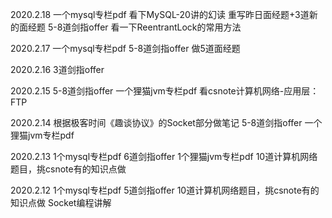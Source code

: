 

2020.2.18
一个mysql专栏pdf
看下MySQL-20讲的幻读
重写昨日面经题+3道新的面经题
5-8道剑指offer
看一下ReentrantLock的常用方法

2020.2.17
一个mysql专栏pdf
5-8道剑指offer
做5道面经题

2020.2.16
3道剑指offer

2020.2.15
5-8道剑指offer
一个狸猫jvm专栏pdf
看csnote计算机网络-应用层：FTP

2020.2.14
根据极客时间《趣谈协议》的Socket部分做笔记
5-8道剑指offer
一个狸猫jvm专栏pdf

2020.2.13
1个mysql专栏pdf
6道剑指offer
1个狸猫jvm专栏pdf
10道计算机网络题目，挑csnote有的知识点做

2020.2.12
1个mysql专栏pdf
5道剑指offer
10道计算机网络题目，挑csnote有的知识点做
Socket编程讲解
